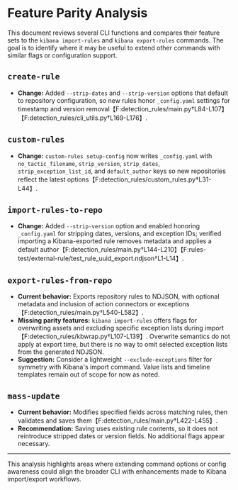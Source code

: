 # Feature Parity Analysis

This document reviews several CLI functions and compares their feature sets to the `kibana import-rules` and `kibana export-rules` commands. The goal is to identify where it may be useful to extend other commands with similar flags or configuration support.

## `create-rule`
- **Change:** Added `--strip-dates` and `--strip-version` options that default to repository configuration, so new rules honor `_config.yaml` settings for timestamp and version removal【F:detection_rules/main.py†L84-L107】【F:detection_rules/cli_utils.py†L169-L176】.

## `custom-rules`
- **Change:** `custom-rules setup-config` now writes `_config.yaml` with `no_tactic_filename`, `strip_version`, `strip_dates`, `strip_exception_list_id`, and `default_author` keys so new repositories reflect the latest options【F:detection_rules/custom_rules.py†L31-L44】.

## `import-rules-to-repo`
- **Change:** Added `--strip-version` option and enabled honoring `_config.yaml` for stripping dates, versions, and exception IDs; verified importing a Kibana-exported rule removes metadata and applies a default author【F:detection_rules/main.py†L144-L210】【F:rules-test/external-rule/test_rule_uuid_export.ndjson†L1-L14】.

## `export-rules-from-repo`
- **Current behavior:** Exports repository rules to NDJSON, with optional metadata and inclusion of action connectors or exceptions【F:detection_rules/main.py†L540-L582】.
- **Missing parity features:** `kibana import-rules` offers flags for overwriting assets and excluding specific exception lists during import【F:detection_rules/kbwrap.py†L107-L139】. Overwrite semantics do not apply at export time, but there is no way to omit selected exception lists from the generated NDJSON.
- **Suggestion:** Consider a lightweight `--exclude-exceptions` filter for symmetry with Kibana's import command. Value lists and timeline templates remain out of scope for now as noted.

## `mass-update`
- **Current behavior:** Modifies specified fields across matching rules, then validates and saves them【F:detection_rules/main.py†L422-L455】.
- **Recommendation:** Saving uses existing rule contents, so it does not reintroduce stripped dates or version fields. No additional flags appear necessary.

---
This analysis highlights areas where extending command options or config awareness could align the broader CLI with enhancements made to Kibana import/export workflows.
